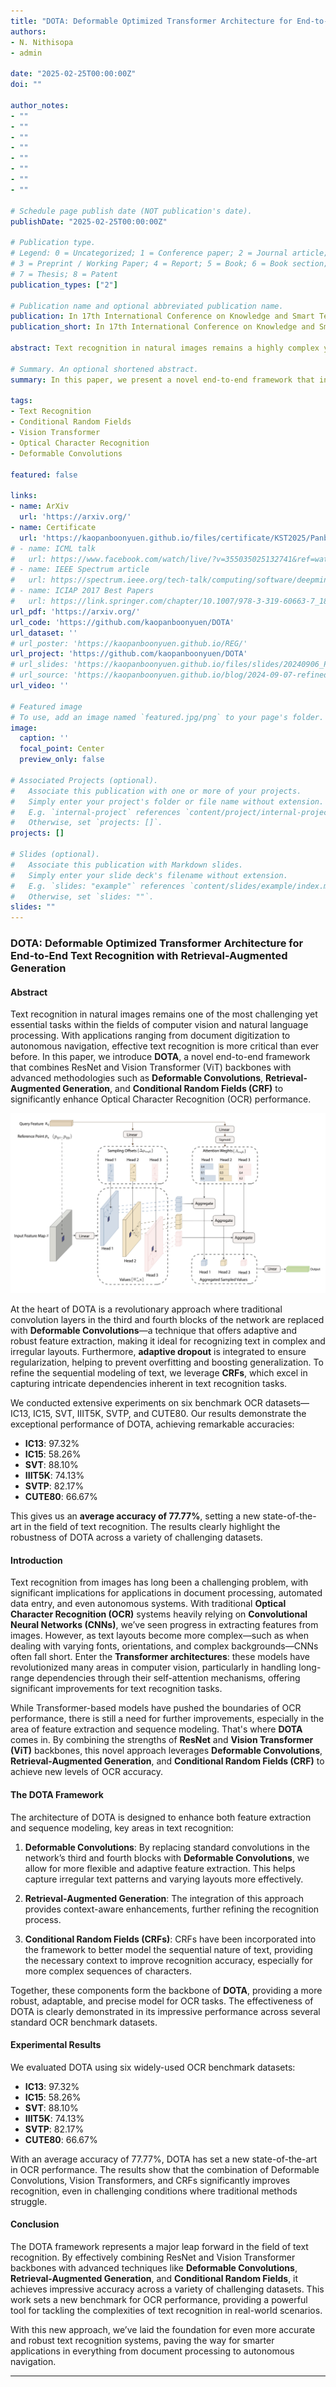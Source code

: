 ```yaml
---
title: "DOTA: Deformable Optimized Transformer Architecture for End-to-End Text Recognition with Retrieval-Augmented Generation"
authors:
- N. Nithisopa
- admin

date: "2025-02-25T00:00:00Z"
doi: ""

author_notes:
- ""
- ""
- ""
- ""
- ""
- ""
- ""
- ""

# Schedule page publish date (NOT publication's date).
publishDate: "2025-02-25T00:00:00Z"

# Publication type.
# Legend: 0 = Uncategorized; 1 = Conference paper; 2 = Journal article;
# 3 = Preprint / Working Paper; 4 = Report; 5 = Book; 6 = Book section;
# 7 = Thesis; 8 = Patent
publication_types: ["2"]

# Publication name and optional abbreviated publication name.
publication: In 17th International Conference on Knowledge and Smart Technology (KST2025)
publication_short: In 17th International Conference on Knowledge and Smart Technology (KST2025)

abstract: Text recognition in natural images remains a highly complex yet vital challenge, with wide-ranging applications in computer vision and natural language processing. In this paper, we present a novel end-to-end framework that integrates ResNet and Vision Transformer (ViT) backbones with cutting-edge techniques such as Deformable Convolutions, Retrieval-Augmented Generation, and Conditional Random Fields (CRF). These innovations work together to significantly improve feature representation and Optical Character Recognition (OCR) performance. By replacing the standard convolution layers in the third and fourth blocks with Deformable Convolutions, the framework adapts more flexibly to complex text layouts, while adaptive dropout helps prevent overfitting and enhance generalization. Moreover, incorporating CRFs refines the sequence modeling for more accurate text recognition. Extensive experiments on six benchmark datasets—IC13, IC15, SVT, IIIT5K, SVTP, and CUTE80—demonstrate the framework’s exceptional performance, achieving remarkable accuracies of 97.32% on IC13, 58.26% on IC15, 88.10% on SVT, 74.13% on IIIT5K, 82.17% on SVTP, and 66.67% on CUTE80, yielding an average accuracy of 77.77%. These results establish a new state-of-the-art for text recognition, showing the robustness of our approach across diverse and challenging datasets. Our method represents a significant leap forward in OCR technology, addressing challenges in recognizing text with various distortions, fonts, and orientations. The framework has proven not only effective in controlled conditions but also adaptable to more complex, real-world scenarios. The code for this framework is available at https://github.com/kaopanboonyuen/DOTA.

# Summary. An optional shortened abstract.
summary: In this paper, we present a novel end-to-end framework that integrates ResNet and Vision Transformer (ViT) backbones with cutting-edge techniques such as Deformable Convolutions, Retrieval-Augmented Generation, and Conditional Random Fields (CRF). These innovations work together to significantly improve feature representation and Optical Character Recognition (OCR) performance. By replacing the standard convolution layers in the third and fourth blocks with Deformable Convolutions, the framework adapts more flexibly to complex text layouts, while adaptive dropout helps prevent overfitting and enhance generalization. Moreover, incorporating CRFs refines the sequence modeling for more accurate text recognition. Extensive experiments on six benchmark datasets—IC13, IC15, SVT, IIIT5K, SVTP, and CUTE80—demonstrate the framework’s exceptional performance. Our method represents a significant leap forward in OCR technology, addressing challenges in recognizing text with various distortions, fonts, and orientations. The framework has proven not only effective in controlled conditions but also adaptable to more complex, real-world scenarios. The code for this framework is available at https://github.com/kaopanboonyuen/DOTA.

tags:
- Text Recognition
- Conditional Random Fields
- Vision Transformer
- Optical Character Recognition
- Deformable Convolutions

featured: false

links:
- name: ArXiv
  url: 'https://arxiv.org/'
- name: Certificate
  url: 'https://kaopanboonyuen.github.io/files/certificate/KST2025/Panboonyuen-Certificate-of-Contributions-53.pdf'
# - name: ICML talk
#   url: https://www.facebook.com/watch/live/?v=355035025132741&ref=watch_permalink
# - name: IEEE Spectrum article
#   url: https://spectrum.ieee.org/tech-talk/computing/software/deepmind-teaches-ai-teamwork
# - name: ICIAP 2017 Best Papers
#   url: https://link.springer.com/chapter/10.1007/978-3-319-60663-7_18
url_pdf: 'https://arxiv.org/'
url_code: 'https://github.com/kaopanboonyuen/DOTA'
url_dataset: ''
# url_poster: 'https://kaopanboonyuen.github.io/REG/'
url_project: 'https://github.com/kaopanboonyuen/DOTA'
# url_slides: 'https://kaopanboonyuen.github.io/files/slides/20240906_Panboonyuen_AI_ThaiHighway.pdf'
# url_source: 'https://kaopanboonyuen.github.io/blog/2024-09-07-refined-generalized-focal-loss-for-road-asset-detection-on-thai-highways-using-vision-models/'
url_video: ''

# Featured image
# To use, add an image named `featured.jpg/png` to your page's folder. 
image:
  caption: ''
  focal_point: Center
  preview_only: false

# Associated Projects (optional).
#   Associate this publication with one or more of your projects.
#   Simply enter your project's folder or file name without extension.
#   E.g. `internal-project` references `content/project/internal-project/index.md`.
#   Otherwise, set `projects: []`.
projects: []

# Slides (optional).
#   Associate this publication with Markdown slides.
#   Simply enter your slide deck's filename without extension.
#   E.g. `slides: "example"` references `content/slides/example/index.md`.
#   Otherwise, set `slides: ""`.
slides: ""
---
```


### **DOTA: Deformable Optimized Transformer Architecture for End-to-End Text Recognition with Retrieval-Augmented Generation**

#### **Abstract**

Text recognition in natural images remains one of the most challenging yet essential tasks within the fields of computer vision and natural language processing. With applications ranging from document digitization to autonomous navigation, effective text recognition is more critical than ever before. In this paper, we introduce **DOTA**, a novel end-to-end framework that combines ResNet and Vision Transformer (ViT) backbones with advanced methodologies such as **Deformable Convolutions**, **Retrieval-Augmented Generation**, and **Conditional Random Fields (CRF)** to significantly enhance Optical Character Recognition (OCR) performance.

![](featured.png)

At the heart of DOTA is a revolutionary approach where traditional convolution layers in the third and fourth blocks of the network are replaced with **Deformable Convolutions**—a technique that offers adaptive and robust feature extraction, making it ideal for recognizing text in complex and irregular layouts. Furthermore, **adaptive dropout** is integrated to ensure regularization, helping to prevent overfitting and boosting generalization. To refine the sequential modeling of text, we leverage **CRFs**, which excel in capturing intricate dependencies inherent in text recognition tasks.

We conducted extensive experiments on six benchmark OCR datasets—IC13, IC15, SVT, IIIT5K, SVTP, and CUTE80. Our results demonstrate the exceptional performance of DOTA, achieving remarkable accuracies:  
- **IC13**: 97.32%  
- **IC15**: 58.26%  
- **SVT**: 88.10%  
- **IIIT5K**: 74.13%  
- **SVTP**: 82.17%  
- **CUTE80**: 66.67%

This gives us an **average accuracy of 77.77%**, setting a new state-of-the-art in the field of text recognition. The results clearly highlight the robustness of DOTA across a variety of challenging datasets.

#### **Introduction**

Text recognition from images has long been a challenging problem, with significant implications for applications in document processing, automated data entry, and even autonomous systems. With traditional **Optical Character Recognition (OCR)** systems heavily relying on **Convolutional Neural Networks (CNNs)**, we’ve seen progress in extracting features from images. However, as text layouts become more complex—such as when dealing with varying fonts, orientations, and complex backgrounds—CNNs often fall short. Enter the **Transformer architectures**: these models have revolutionized many areas in computer vision, particularly in handling long-range dependencies through their self-attention mechanisms, offering significant improvements for text recognition tasks.

While Transformer-based models have pushed the boundaries of OCR performance, there is still a need for further improvements, especially in the area of feature extraction and sequence modeling. That's where **DOTA** comes in. By combining the strengths of **ResNet** and **Vision Transformer (ViT)** backbones, this novel approach leverages **Deformable Convolutions**, **Retrieval-Augmented Generation**, and **Conditional Random Fields (CRF)** to achieve new levels of OCR accuracy.

#### **The DOTA Framework**

The architecture of DOTA is designed to enhance both feature extraction and sequence modeling, key areas in text recognition:

1. **Deformable Convolutions**: By replacing standard convolutions in the network’s third and fourth blocks with **Deformable Convolutions**, we allow for more flexible and adaptive feature extraction. This helps capture irregular text patterns and varying layouts more effectively.
   
2. **Retrieval-Augmented Generation**: The integration of this approach provides context-aware enhancements, further refining the recognition process.

3. **Conditional Random Fields (CRFs)**: CRFs have been incorporated into the framework to better model the sequential nature of text, providing the necessary context to improve recognition accuracy, especially for more complex sequences of characters.

Together, these components form the backbone of **DOTA**, providing a more robust, adaptable, and precise model for OCR tasks. The effectiveness of DOTA is clearly demonstrated in its impressive performance across several standard OCR benchmark datasets.

#### **Experimental Results**

We evaluated DOTA using six widely-used OCR benchmark datasets:
- **IC13**: 97.32%
- **IC15**: 58.26%
- **SVT**: 88.10%
- **IIIT5K**: 74.13%
- **SVTP**: 82.17%
- **CUTE80**: 66.67%

With an average accuracy of 77.77%, DOTA has set a new state-of-the-art in OCR performance. The results show that the combination of Deformable Convolutions, Vision Transformers, and CRFs significantly improves recognition, even in challenging conditions where traditional methods struggle.

#### **Conclusion**

The DOTA framework represents a major leap forward in the field of text recognition. By effectively combining ResNet and Vision Transformer backbones with advanced techniques like **Deformable Convolutions**, **Retrieval-Augmented Generation**, and **Conditional Random Fields**, it achieves impressive accuracy across a variety of challenging datasets. This work sets a new benchmark for OCR performance, providing a powerful tool for tackling the complexities of text recognition in real-world scenarios. 

With this new approach, we’ve laid the foundation for even more accurate and robust text recognition systems, paving the way for smarter applications in everything from document processing to autonomous navigation.

---